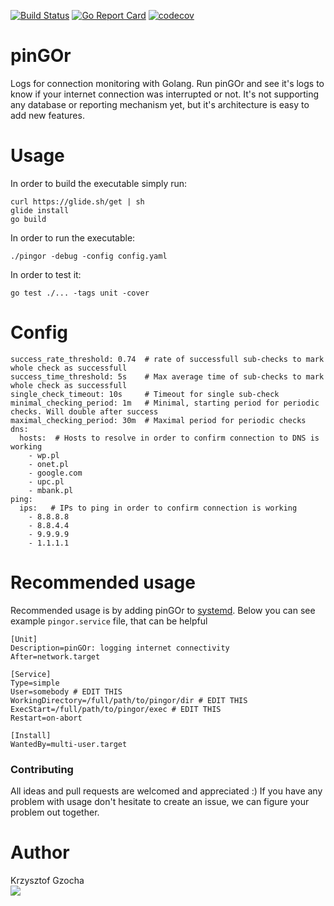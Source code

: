[![Build Status](https://travis-ci.org/krzysztof-gzocha/pingor.svg?branch=master)](https://travis-ci.org/krzysztof-gzocha/pingor)
[![Go Report Card](https://goreportcard.com/badge/github.com/krzysztof-gzocha/pingor)](https://goreportcard.com/report/github.com/krzysztof-gzocha/pingor)
[![codecov](https://codecov.io/gh/krzysztof-gzocha/pingor/branch/master/graph/badge.svg)](https://codecov.io/gh/krzysztof-gzocha/pingor)

# pinGOr
Logs for connection monitoring with Golang.
Run pinGOr and see it's logs to know if your internet connection was interrupted or not.
It's not supporting any database or reporting mechanism yet, but it's architecture is easy to add new features.

# Usage
In order to build the executable simply run:
```
curl https://glide.sh/get | sh
glide install
go build
```
In order to run the executable:
```
./pingor -debug -config config.yaml
```
In order to test it:
```
go test ./... -tags unit -cover
```

# Config
```
success_rate_threshold: 0.74  # rate of successfull sub-checks to mark whole check as successfull
success_time_threshold: 5s    # Max average time of sub-checks to mark whole check as successfull
single_check_timeout: 10s     # Timeout for single sub-check
minimal_checking_period: 1m   # Minimal, starting period for periodic checks. Will double after success
maximal_checking_period: 30m  # Maximal period for periodic checks
dns:
  hosts:  # Hosts to resolve in order to confirm connection to DNS is working
    - wp.pl
    - onet.pl
    - google.com
    - upc.pl
    - mbank.pl
ping:
  ips:   # IPs to ping in order to confirm connection is working
    - 8.8.8.8
    - 8.8.4.4
    - 9.9.9.9
    - 1.1.1.1
```

# Recommended usage
Recommended usage is by adding pinGOr to [systemd](https://www.tecmint.com/create-new-service-units-in-systemd/).
Below you can see example `pingor.service` file, that can be helpful
```
[Unit]
Description=pinGOr: logging internet connectivity
After=network.target

[Service]
Type=simple
User=somebody # EDIT THIS
WorkingDirectory=/full/path/to/pingor/dir # EDIT THIS
ExecStart=/full/path/to/pingor/exec # EDIT THIS
Restart=on-abort

[Install]
WantedBy=multi-user.target
```

### Contributing
All ideas and pull requests are welcomed and appreciated :)
If you have any problem with usage don't hesitate to create an issue, we can figure your problem out together.

# Author
Krzysztof Gzocha  
[![](https://img.shields.io/badge/Twitter-%40kgzocha-blue.svg)](https://twitter.com/kgzocha)

